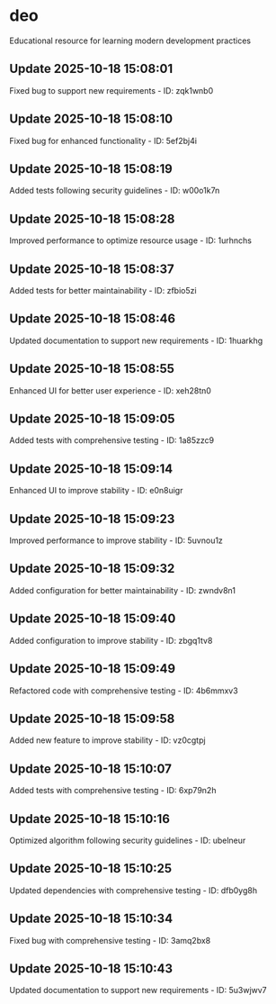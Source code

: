 # deo
Educational resource for learning modern development practices

## Update 2025-10-18 15:08:01
Fixed bug to support new requirements - ID: zqk1wnb0


## Update 2025-10-18 15:08:10
Fixed bug for enhanced functionality - ID: 5ef2bj4i


## Update 2025-10-18 15:08:19
Added tests following security guidelines - ID: w00o1k7n


## Update 2025-10-18 15:08:28
Improved performance to optimize resource usage - ID: 1urhnchs


## Update 2025-10-18 15:08:37
Added tests for better maintainability - ID: zfbio5zi


## Update 2025-10-18 15:08:46
Updated documentation to support new requirements - ID: 1huarkhg


## Update 2025-10-18 15:08:55
Enhanced UI for better user experience - ID: xeh28tn0


## Update 2025-10-18 15:09:05
Added tests with comprehensive testing - ID: 1a85zzc9


## Update 2025-10-18 15:09:14
Enhanced UI to improve stability - ID: e0n8uigr


## Update 2025-10-18 15:09:23
Improved performance to improve stability - ID: 5uvnou1z


## Update 2025-10-18 15:09:32
Added configuration for better maintainability - ID: zwndv8n1


## Update 2025-10-18 15:09:40
Added configuration to improve stability - ID: zbgq1tv8


## Update 2025-10-18 15:09:49
Refactored code with comprehensive testing - ID: 4b6mmxv3


## Update 2025-10-18 15:09:58
Added new feature to improve stability - ID: vz0cgtpj


## Update 2025-10-18 15:10:07
Added tests with comprehensive testing - ID: 6xp79n2h


## Update 2025-10-18 15:10:16
Optimized algorithm following security guidelines - ID: ubelneur


## Update 2025-10-18 15:10:25
Updated dependencies with comprehensive testing - ID: dfb0yg8h


## Update 2025-10-18 15:10:34
Fixed bug with comprehensive testing - ID: 3amq2bx8


## Update 2025-10-18 15:10:43
Updated documentation to support new requirements - ID: 5u3wjwv7

